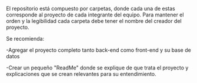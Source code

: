 El repositorio está compuesto por carpetas, donde cada una de estas corresponde al proyecto de cada integrante del equipo. Para mantener el orden y la legibilidad cada carpeta debe tener el nombre del creador del proyecto.

Se recomienda:

-Agregar el proyecto completo tanto back-end como front-end y su base de datos

-Crear un pequeño "ReadMe" donde se explique de que trata el proyecto y explicaciones que se crean relevantes para su entendimiento.
